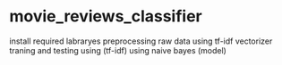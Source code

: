 # movie_reviews_classifier
install required labraryes
preprocessing raw data
using tf-idf vectorizer
traning and testing using (tf-idf)
using naive bayes (model)

